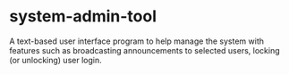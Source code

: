 # system-admin-tool
A text-based user interface program to help manage the system with features such as broadcasting announcements to selected users, locking (or unlocking) user login.
